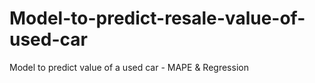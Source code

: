 # Model-to-predict-resale-value-of-used-car
Model to predict value of a used car - MAPE &amp; Regression
